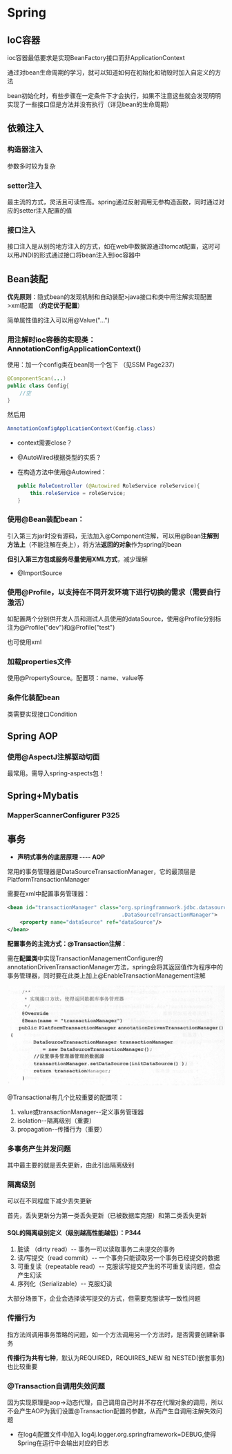# Spring

## IoC容器

ioc容器最低要求是实现BeanFactory接口而非ApplicationContext

通过对bean生命周期的学习，就可以知道如何在初始化和销毁时加入自定义的方法

bean初始化时，有些步骤在一定条件下才会执行，如果不注意这些就会发现明明实现了一些接口但是方法并没有执行（详见bean的生命周期）

## 依赖注入

### 构造器注入

参数多时较为复杂

### setter注入

最主流的方式，灵活且可读性高。spring通过反射调用无参构造函数，同时通过对应的setter注入配置的值

### 接口注入

接口注入是从别的地方注入的方式，如在web中数据源通过tomcat配置，这时可以用JNDI的形式通过接口将bean注入到ioc容器中

## Bean装配

**优先原则**：隐式bean的发现机制和自动装配>java接口和类中用注解实现配置>xml配置 （**约定优于配置**）

简单属性值的注入可以用@Value("...")

### **用注解时ioc容器的实现类：AnnotationConfigApplicationContext()**

使用：加一个config类在bean同一个包下 （见SSM Page237）

```java
@ComponentScan(...)
public class Config{
    //空
}
```

然后用

```java
AnnotationConfigApplicationContext(Config.class)
```



- context需要close？

- @AutoWired根据类型的实质？

- 在构造方法中使用@Autowired：

  ```java
  public RoleController (@Autowired RoleService roleService){
      this.roleService = roleService;
  }
  ```

### 使用@Bean装配bean：

引入第三方jar时没有源码，无法加入@Component注解，可以用@Bean**注解到方法上**（不能注解在类上），将方法**返回的对象**作为spring的bean

**但引入第三方包或服务尽量使用XML方式**，减少理解

- @ImportSource

### 使用@Profile，以支持在不同开发环境下进行切换的需求（需要自行激活）

如配置两个分别供开发人员和测试人员使用的dataSource，使用@Profile分别标注为@Profile("dev")和@Profile("test")

也可使用xml

### 加载properties文件

使用@PropertySource。配置项：name、value等

### 条件化装配bean

类需要实现接口Condition

## Spring AOP

### 使用@AspectJ注解驱动切面

最常用。需导入spring-aspects包！

## Spring+Mybatis

### MapperScannerConfigurer  P325

## 事务

- **声明式事务的底层原理 ---- AOP**

常用的事务管理器是DataSourceTransactionManager，它的最顶层是PlatformTransactionManager

需要在xml中配置事务管理器：

```xml
<bean id="transactionManager" class="org.springframnwork.jdbc.datasource
                                     .DataSourceTransactionManager">
	<property name="dataSource" ref="dataSource"/>
</bean>
```

**配置事务的主流方式：@Transaction注解**：

需在**配置类**中实现TransactionManagementConfigurer的annotationDrivenTransactionManager方法，spring会将其返回值作为程序中的事务管理器，同时要在此类上加上@EnableTransactionManagement注解

![](https://github.com/Medw1nnn/repo-pics/blob/master/%E4%BA%8B%E5%8A%A1.png?raw=true)

@Transactional有几个比较重要的配置项：

1. value或transactionManager--定义事务管理器
2. isolation--隔离级别（重要）
3. propagation--传播行为（重要）

### 多事务产生并发问题

其中最主要的就是丢失更新，由此引出隔离级别

### 隔离级别

可以在不同程度下减少丢失更新

首先，丢失更新分为第一类丢失更新（已被数据库克服）和第二类丢失更新

#### SQL的隔离级别定义（级别越高性能越低）：P344

1. 脏读 （dirty read）-- 事务一可以读取事务二未提交的事务
2. 读/写提交（read commit）-- 一个事务只能读取另一个事务已经提交的数据
3. 可重复读（repeatable read）-- 克服读写提交产生的不可重复读问题，但会产生幻读
4. 序列化（Serializable）-- 克服幻读

大部分场景下，企业会选择读写提交的方式，但需要克服读写一致性问题

### 传播行为

指方法间调用事务策略的问题，如一个方法调用另一个方法时，是否需要创建新事务

**传播行为共有七种**，默认为REQUIRED，REQUIRES_NEW 和 NESTED(嵌套事务) 也比较重要

### @Transaction自调用失效问题

因为实现原理是aop->动态代理，自己调用自己时并不存在代理对象的调用，所以不会产生AOP为我们设置@Transaction配置的参数，从而产生自调用注解失效问题



- 在log4j配置文件中加入 log4j.logger.org.springframework=DEBUG,使得Spring在运行中会输出对应的日志
